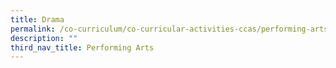 ```yaml
---
title: Drama
permalink: /co-curriculum/co-curricular-activities-ccas/performing-arts-drama/
description: ""
third_nav_title: Performing Arts
---
```

